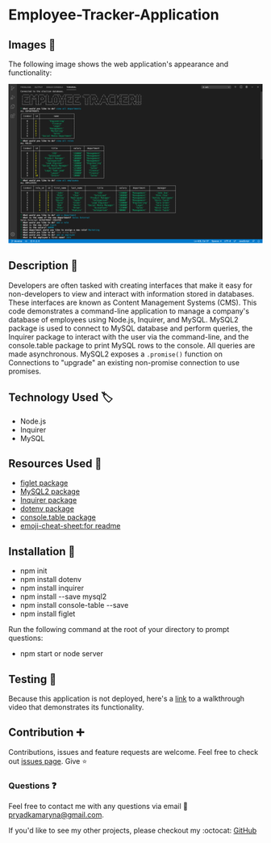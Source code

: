 # Employee-Tracker-Application

## Images :camera_flash:

The following image shows the web application's appearance and functionality: 

![Screenshot](Assets/Screenshot.png)

## Description :page_with_curl:

Developers are often tasked with creating interfaces that make it easy for non-developers to view and interact with information stored in databases. These interfaces are known as Content Management Systems (CMS). 
This code demonstrates a command-line application to manage a company's database of employees using Node.js, Inquirer, and MySQL.
MySQL2 package is used to connect to MySQL database and perform queries, the Inquirer package to interact with the user via the command-line, and the console.table package to print MySQL rows to the console. All queries are made asynchronous. MySQL2 exposes a `.promise()` function on Connections to "upgrade" an existing non-promise connection to use promises. 

## Technology Used :label: 

* Node.js
* Inquirer
* MySQL

## Resources Used :wrench: 

* [figlet package](https://www.npmjs.com/package/figlet)
* [MySQL2 package](https://www.npmjs.com/package/mysql2) 
* [Inquirer package](https://www.npmjs.com/package/inquirer)
* [dotenv package](https://github.com/motdotla/dotenv)
* [console.table package](https://www.npmjs.com/package/console.table) 
* [emoji-cheat-sheet:for readme](https://github.com/ikatyang/emoji-cheat-sheet)

## Installation :electric_plug:

* npm init
* npm install dotenv
* npm install inquirer
* npm install --save mysql2 
* npm install console-table --save
* npm install figlet

Run the following command at the root of your directory to prompt questions: 
 * npm start or node server

## Testing :repeat_one:

Because this application is not deployed, here's a [link](https://drive.google.com/file/d/1kEkKu5LluRS3iOYKoElEEEtXUsfJUFLl/view) to a walkthrough video that demonstrates its functionality.

## Contribution :heavy_plus_sign: 

Contributions, issues and feature requests are welcome. 
Feel free to check out [issues page](https://github.com/MarynaPR/Employee-Tracker-Application/issues). 
Give :star: 

### Questions :question: 
Feel free to contact me with any questions via email :e-mail: pryadkamaryna@gmail.com. 
  
If you'd like to see my other projects, please checkout my :octocat: 
[GitHub](https://github.com/MarynaPR?tab=repositories)
